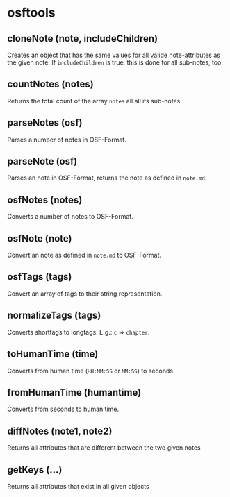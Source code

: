 # osftools

## cloneNote (note, includeChildren)
Creates an object that has the same values for all valide note-attributes as the given note.
If `includeChildren` is true, this is done for all sub-notes, too.

## countNotes (notes)
Returns the total count of the array `notes` all all its sub-notes.

## parseNotes (osf)
Parses a number of notes in OSF-Format.

## parseNote (osf)
Parses an note in OSF-Format, returns the note as defined in `note.md`.

## osfNotes (notes)
Converts a number of notes to OSF-Format.

## osfNote (note)
Convert an note as defined in `note.md` to OSF-Format.

## osfTags (tags)
Convert an array of tags to their string representation.

## normalizeTags (tags)
Converts shorttags to longtags. E.g.: `c` => `chapter`.

## toHumanTime (time)
Converts from human time (`HH:MM:SS` or `MM:SS`) to seconds.

## fromHumanTime (humantime)
Converts from seconds to human time.

## diffNotes (note1, note2)
Returns all attributes that are different between the two given notes

## getKeys (...)
Returns all attributes that exist in all given objects
